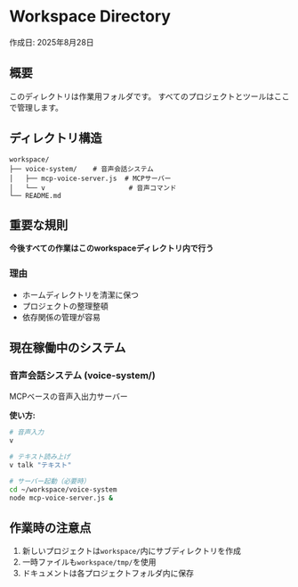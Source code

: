 # Workspace Directory
作成日: 2025年8月28日

## 概要
このディレクトリは作業用フォルダです。
すべてのプロジェクトとツールはここで管理します。

## ディレクトリ構造
```
workspace/
├── voice-system/    # 音声会話システム
│   ├── mcp-voice-server.js  # MCPサーバー
│   └── v                     # 音声コマンド
└── README.md
```

## 重要な規則
**今後すべての作業はこのworkspaceディレクトリ内で行う**

### 理由
- ホームディレクトリを清潔に保つ
- プロジェクトの整理整頓
- 依存関係の管理が容易

## 現在稼働中のシステム

### 音声会話システム (voice-system/)
MCPベースの音声入出力サーバー

**使い方:**
```bash
# 音声入力
v

# テキスト読み上げ  
v talk "テキスト"

# サーバー起動（必要時）
cd ~/workspace/voice-system
node mcp-voice-server.js &
```

## 作業時の注意点
1. 新しいプロジェクトは`workspace/`内にサブディレクトリを作成
2. 一時ファイルも`workspace/tmp/`を使用
3. ドキュメントは各プロジェクトフォルダ内に保存